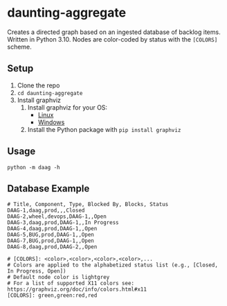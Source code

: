 # daunting-aggregate

Creates a directed graph based on an ingested database of backlog items.  Written in Python 3.10.  Nodes are color-coded by status with the `[COLORS]` scheme.

## Setup

1. Clone the repo
1. `cd daunting-aggregate`
1. Install graphviz
    1. Install graphviz for your OS:
        - [Linux](https://graphviz.org/download/#linux)
        - [Windows](https://graphviz.org/download/#windows)
    2. Install the Python package with `pip install graphviz`

## Usage

`python -m daag -h`

## Database Example

```
# Title, Component, Type, Blocked By, Blocks, Status
DAAG-1,daag,prod,,,Closed
DAAG-2,wheel,devops,DAAG-1,,Open
DAAG-3,daag,prod,DAAG-1,,In Progress
DAAG-4,daag,prod,DAAG-1,,Open
DAAG-5,BUG,prod,DAAG-1,,Open
DAAG-7,BUG,prod,DAAG-1,,Open
DAAG-8,daag,prod,DAAG-2,,Open

# [COLORS]: <color>,<color>,<color>,<color>,...
# Colors are applied to the alphabetized status list (e.g., [Closed, In Progress, Open])
# Default node color is lightgrey
# For a list of supported X11 colors see: https://graphviz.org/doc/info/colors.html#x11
[COLORS]: green,green:red,red
```
